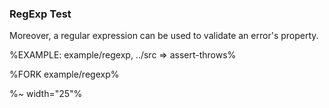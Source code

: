 ### RegExp Test

Moreover, a regular expression can be used to validate an error's property.

%EXAMPLE: example/regexp, ../src => assert-throws%

%FORK example/regexp%

%~ width="25"%

<!-- A `message` property can be set to assert on the [string equality](t) of the error message.

%EXAMPLE: example/message, ../src => assert-throws%

%FORK example/message%

The `message` can be a [regular expression](t):

%EXAMPLE: example/message-regexp, ../src => assert-throws%

%FORK example/message-regexp% -->
